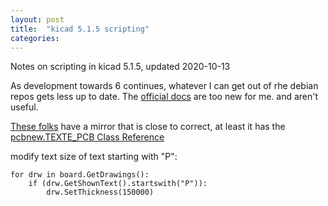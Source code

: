```yaml
---
layout: post
title:  "kicad 5.1.5 scripting"
categories:
---
```


Notes on scripting in kicad 5.1.5, updated 2020-10-13

<!--excerpt-->
As development towards 6 continues, whatever I can get out of rhe debian repos gets less up to date.
The [official docs](https://docs.kicad-pcb.org/doxygen-python/index.html) are too new for me. and aren't useful.

[These folks](https://mirrors.cqu.edu.cn/kicad/doxygen-python/index.html) have a mirror that is close to correct, at least it has the
[pcbnew.TEXTE_PCB Class Reference](https://mirrors.cqu.edu.cn/kicad/doxygen-python/classpcbnew_1_1TEXTE__PCB.html)


modify text size of text starting with "P":
```
for drw in board.GetDrawings():
    if (drw.GetShownText().startswith("P")):
        drw.SetThickness(150000)
```
